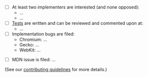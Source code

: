 <!--
Thank you for contributing to the Subresource Integrity. Please describe the change you are making and complete the checklist below if your change is not editorial.

When you submit this PR, and each time you edit this comment (including checking a checkbox through the UI!), PR Preview will run and update it. As such make any edits in one go and only after PR Preview has run.

If you think your PR is ready to land, please double-check that the build is passing and the checklist is complete before pinging.
-->

- [ ] At least two implementers are interested (and none opposed):
   * …
   * …
- [ ] [Tests](https://github.com/web-platform-tests/wpt) are written and can be reviewed and commented upon at:
   * … <!-- If these tests are tentative, link a PR to make them non-tentative. -->
- [ ] Implementation bugs are filed:
   * Chromium: …
   * Gecko: …
   * WebKit: …
<!--
Here are links to the relevant bug trackers
* Chrome: https://crbug.com/new
* Firefox: https://bugzilla.mozilla.org/enter_bug.cgi?product=Core&component=DOM%3A%20Security
* WebKit: https://bugs.webkit.org/enter_bug.cgi
-->

>
- [ ] MDN issue is filed: …
<!--
Use https://github.com/mdn/content/issues/new/choose to file an issue
with MDN and feel free to remove this comment
 -->

(See our [contributing guidelines](https://github.com/w3c/webappsec-subresource-integrity/blob/main/CONTRIBUTING.md) for more details.)
